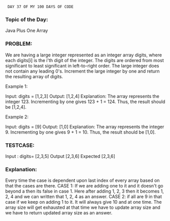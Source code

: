      DAY 37 OF MY 100 DAYS OF CODE
### Topic of the Day: 
Java Plus One Array
### PROBLEM:  
We are having a large integer represented as an integer array digits, where each digits[i] is the i'th digit of the integer. 
The digits are ordered from most significant to least significant in left-to-right order. The large integer does not contain any leading 0's. 
Increment the large integer by one and return the resulting array of digits.

Example 1:

Input: digits = [1,2,3]
Output: [1,2,4]
Explanation: The array represents the integer 123.
Incrementing by one gives 123 + 1 = 124.
Thus, the result should be [1,2,4].

Example 2:

Input: digits = [9]
Output: [1,0]
Explanation: The array represents the integer 9.
Incrementing by one gives 9 + 1 = 10.
Thus, the result should be [1,0].

### TESTCASE:
Input : digits= [2,3,5]
Output  [2,3,6]
Expected  [2,3,6]

### Explanation:
Every time the case is dependent upon last index of every array based on that the cases are there. 
CASE 1: If we are adding one to it and it doesn't go beyond a then its false in case 1. 
Here after adding 1, 2, 3 then it becomes  1, 2, 4 and we can written that  1, 2, 4 as an answer.
CASE 2:
if all are 9 in that case if we keep on adding 1 to it. It will always give 10 and at one time. 
The array size will get exhausted at that time we have to update array size and we have to return updated array size as an answer.
